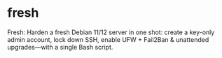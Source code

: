 # fresh
Fresh: Harden a fresh Debian 11/12 server in one shot: create a key-only admin account, lock down SSH, enable UFW + Fail2Ban &amp; unattended upgrades—with a single Bash script.
